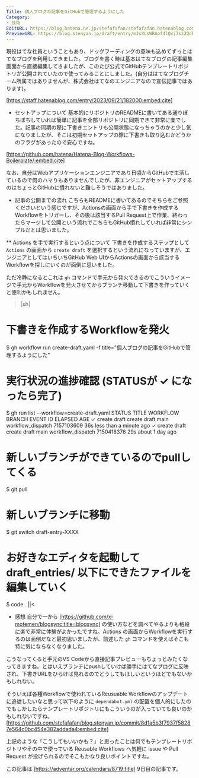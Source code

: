```yaml
---
Title: 個人ブログの記事をGitHubで管理するようにした
Category:
- 技術
EditURL: https://blog.hatena.ne.jp/stefafafan/stefafafan.hatenablog.com/atom/entry/6801883189065674102
PreviewURL: https://blog.stenyan.jp/draft/entry/mJsXLsWRAof4lQxj7sz2QdRbl54
---
```


現役はてな社員ということもあり、ドッグフーディングの意味も込めてずっとはてなブログを利用してきました。ブログを書く時は基本はてなブログの記事編集画面から直接編集してきましたが、このたび公式でGitHubテンプレートリポジトリが公開されていたので使ってみることにしました。(自分ははてなブログチーム所属ではありませんが、株式会社はてなのエンジニアなので宣伝記事ではあります)。

[https://staff.hatenablog.com/entry/2023/09/21/182000:embed:cite]

* セットアップについて
基本的にリポジトリのREADMEに書いてある通りぽちぽちしていれば簡単に記事を全部リポジトリに同期できて非常に楽でした。記事の同期の際に下書きエントリも公開状態になっちゃうのかと少し気になりましたが、そこは初期セットアップの際に下書きも取り込むかどうかのフラグがあったので安心ですね。

[https://github.com/hatena/Hatena-Blog-Workflows-Boilerplate/:embed:cite]

なお、自分はWebアプリケーションエンジニアであり日頃からGitHubで生活しているので何のハマりもありませんでしたが、非エンジニアがセットアップするのはちょっとGitHubに慣れないと難しそうではありました。

* 記事の公開までの流れ
こちらもREADMEに書いてあるのでそちらをご参照くださいという感じですが、Actionsの画面から手で下書きを作成するWorkflowをトリガーし、その後は該当するPull Request上で作業、終わったらマージして公開という流れでこちらもGitHub慣れしていれば非常にシンプルだとは思いました。

** Actions を手で実行するという点について
下書きを作成するステップとして <code>Actions</code> の画面から <code>create draft</code> を選択するという流れになっていますが、エンジニアとしてはいちいちGitHub Web UIからActionsの画面から該当するWorkflowを探しにいくのが面倒に思いました。

ただ冷静になるとこれは <code>gh</code> コマンドで手元から発火できるのでこういうイメージで手元からWorkflowを発火させてからブランチ移動して下書きを作っていくと便利かもしれません。

>|sh|
# 下書きを作成するWorkflowを発火
$ gh workflow run create-draft.yaml -f title="個人ブログの記事をGitHubで管理するようにした"

# 実行状況の進捗確認 (STATUSが ✓ になったら完了)
$ gh run list --workflow=create-draft.yaml
STATUS  TITLE         WORKFLOW      BRANCH  EVENT              ID          ELAPSED  AGE
✓       create draft  create draft  main    workflow_dispatch  7157103609  36s      less than a minute ago
✓       create draft  create draft  main    workflow_dispatch  7150418376  29s      about 1 day ago

# 新しいブランチができているのでpullしてくる
$ git pull

# 新しいブランチに移動
$ git switch draft-entry-XXXX

# お好きなエディタを起動して draft_entries/ 以下にできたファイルを編集していく
$ code .
||<

* 感想
自分で一から [https://github.com/x-motemen/blogsync:title=blogsync] の使い方などを調べてやるよりも格段に楽で非常に体験がよかったですね。Actions の画面からWorkflowを実行するのは面倒だなと最初思いましたが、前述した <code>gh</code> コマンドを使えばそこも特に気にならなくなりました。

こうなってくると手元のVS Codeから直接記事プレビューもちょっとみたくなってきますね。とはいえブランチにpushしていけば勝手にはてなブログに反映され、下書きURLをひらけば見れるのでどうしてもほしいというほどでもないかもしれない。

そういえば各種Workflowで使われているReusuable Workflowのアップデートに追従したいなと思って以下のように <code>dependabot.yml</code> の配置を個人的にしたのでもしかしたらテンプレートリポジトリにもこういうのが入っていても良いのかもしれないですね。
[https://github.com/stefafafan/blog.stenyan.jp/commit/8d1a5b3f7937f58287e564c0bc454e382addada4:embed:cite]

上記のような「こうしてもいいかも？」と思ったことは何でもテンプレートリポジトリやその中で使っている Reusable Workflows へ気軽に issue や Pull Request が投げられるのでそこもかなり良いポイントですね。

この記事は [https://adventar.org/calendars/8719:title] 9日目の記事です。
